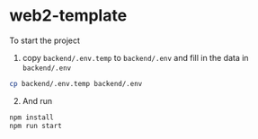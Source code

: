 # web2-template

To start the project
1. copy `backend/.env.temp` to `backend/.env` and fill in the data in `backend/.env`

```bash
cp backend/.env.temp backend/.env
```

2. And run

```bash
npm install
npm run start
```
